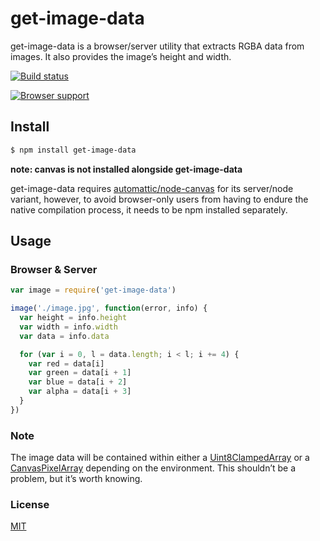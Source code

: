 # get-image-data
get-image-data is a browser/server utility that extracts RGBA data from images. It also provides the image’s height and width.
 
[![Build status](https://travis-ci.org/michaelrhodes/get-image-data.svg?branch=master)](https://travis-ci.org/michaelrhodes/get-image-data)

[![Browser support](https://ci.testling.com/michaelrhodes/get-image-data.png)](https://ci.testling.com/michaelrhodes/get-image-data)

## Install

``` sh
$ npm install get-image-data
```
**note: canvas is not installed alongside get-image-data**

get-image-data requires [automattic/node-canvas](https://github.com/automattic/node-canvas) for its server/node variant, however, to avoid browser-only users from having to endure the native compilation process, it needs to be npm installed separately.


## Usage

### Browser & Server
``` js
var image = require('get-image-data')

image('./image.jpg', function(error, info) {
  var height = info.height
  var width = info.width
  var data = info.data

  for (var i = 0, l = data.length; i < l; i += 4) {
    var red = data[i]
    var green = data[i + 1]
    var blue = data[i + 2]
    var alpha = data[i + 3]
  }
})
```

### Note
The image data will be contained within either a [Uint8ClampedArray](https://developer.mozilla.org/en-US/docs/Web/API/Uint8ClampedArray) or a [CanvasPixelArray](https://developer.mozilla.org/en-US/docs/Web/API/CanvasPixelArray) depending on the environment. This shouldn’t be a problem, but it’s worth knowing.


### License
[MIT](http://opensource.org/licenses/MIT)

